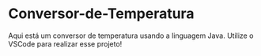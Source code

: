 # Conversor-de-Temperatura
Aqui está um conversor de temperatura usando a linguagem Java.
Utilize o VSCode para realizar esse projeto!
